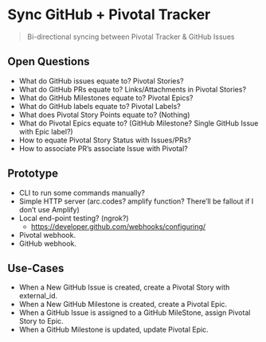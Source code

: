 # Sync GitHub + Pivotal Tracker

> Bi-directional syncing between Pivotal Tracker &amp; GitHub Issues

## Open Questions

- What do GitHub issues equate to? Pivotal Stories?
- What do GitHub PRs equate to? Links/Attachments in Pivotal Stories?
- What do GitHub Milestones equate to? Pivotal Epics?
- What do GitHub labels equate to? Pivotal Labels?
- What does Pivotal Story Points equate to? (Nothing)
- What do Pivotal Epics equate to? (GitHub Milestone? Single GitHub Issue with Epic label?)
- How to equate Pivotal Story Status with Issues/PRs?
- How to associate PR’s associate Issue with Pivotal?

## Prototype

- CLI to run some commands manually?
- Simple HTTP server (arc.codes? amplify function? There’ll be fallout if I don’t use Amplify)
- Local end-point testing? (ngrok?)
  - https://developer.github.com/webhooks/configuring/
- Pivotal webhook.
- GitHub webhook.

## Use-Cases

- When a New GitHub Issue is created, create a Pivotal Story with external_id.
- When a New GitHub Milestone is created, create a Pivotal Epic.
- When a GitHub Issue is assigned to a GitHub MileStone, assign Pivotal Story to Epic.
- When a GitHub Milestone is updated, update Pivotal Epic.
